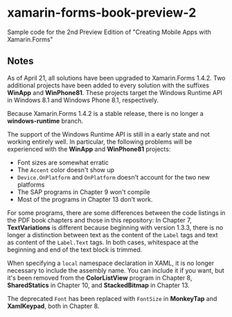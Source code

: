 # xamarin-forms-book-preview-2
Sample code for the 2nd Preview Edition of "Creating Mobile Apps with Xamarin.Forms"

Notes
-----

As of April 21, all solutions have been upgraded to Xamarin.Forms 1.4.2. Two additional projects have been added to every solution with the suffixes **WinApp** and **WinPhone81**. These projects target the Windows Runtime API in Windows 8.1 and Windows Phone 8.1, respectively.

Because Xamarin.Forms 1.4.2 is a stable release, there is no longer a **windows-runtime** branch.

The support of the Windows Runtime API is still in a early state and not working entirely well. In particular, the following problems will be experienced with the **WinApp** and **WinPhone81** projects:

- Font sizes are somewhat erratic
- The `Accent` color doesn't show up
- `Device.OnPlatform` and `OnPlatform` doesn't account for the two new platforms
- The SAP programs in Chapter 9 won't compile
- Most of the programs in Chapter 13 don't work.

For some programs, there are some differences between the code listings in the PDF book chapters and those in this repository: In Chapter 7, **TextVariations** is different because beginning with version 1.3.3, there is no longer a distinction between text as the content of the `Label` tags and text as content of the `Label.Text` tags. In both cases, whitespace at the beginning and end of the text block is trimmed.  

When specifying a `local` namespace declaration in XAML, it is no longer necessary to include the assembly name. You can include it if you want, but it's been removed from the **ColorListView** program in Chapter 8, **SharedStatics** in Chapter 10, and **StackedBitmap** in Chapter 13.

The deprecated `Font` has been replaced with `FontSize` in **MonkeyTap** and **XamlKeypad**, both in Chapter 8.

